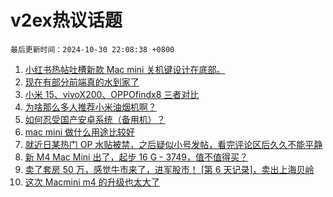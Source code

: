 # v2ex热议话题

`最后更新时间：2024-10-30 22:08:38 +0800`

1. [小红书热帖吐槽新款 Mac mini 关机键设计在底部。](https://www.v2ex.com/t/1084917)
1. [现在有部分前端真的水到家了](https://www.v2ex.com/t/1084858)
1. [小米 15、vivoX200、OPPOfindx8 三者对比](https://www.v2ex.com/t/1084805)
1. [为啥那么多人推荐小米油烟机啊？](https://www.v2ex.com/t/1084801)
1. [如何忍受国产安卓系统（备用机）？](https://www.v2ex.com/t/1084890)
1. [mac mini 做什么用途比较好](https://www.v2ex.com/t/1084802)
1. [就近日某热门 OP 水贴被禁，之后疑似小号发帖，看完评论区后久久不能平静](https://www.v2ex.com/t/1084811)
1. [新 M4 Mac Mini 出了，起步 16 G - 3749，值不值得买？](https://www.v2ex.com/t/1084772)
1. [卖了套房 50 万，感觉牛市来了，进军股市！ [第 6 天记录]，卖出上海贝岭](https://www.v2ex.com/t/1084875)
1. [这次 Macmini m4 的升级也太大了](https://www.v2ex.com/t/1084806)

